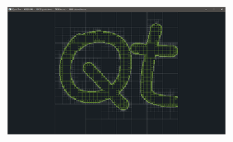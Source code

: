 ![alt text](https://raw.githubusercontent.com/tonmat/gl-quadtree-java/master/src/main/resources/images/ss.png?raw=true)